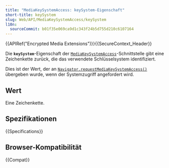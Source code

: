 ```yaml
---
title: "MediaKeySystemAccess: keySystem-Eigenschaft"
short-title: keySystem
slug: Web/API/MediaKeySystemAccess/keySystem
l10n:
  sourceCommit: b01f35e069ca9d1c343f24b5d755d210c6107164
---
```


{{APIRef("Encrypted Media Extensions")}}{{SecureContext_Header}}

Die **`keySystem`**-Eigenschaft der [`MediaKeySystemAccess`](/de/docs/Web/API/MediaKeySystemAccess)-Schnittstelle gibt eine Zeichenkette zurück, die das verwendete Schlüsselsystem identifiziert.

Dies ist der Wert, der an [`Navigator.requestMediaKeySystemAccess()`](/de/docs/Web/API/Navigator/requestMediaKeySystemAccess) übergeben wurde, wenn der Systemzugriff angefordert wird.

## Wert

Eine Zeichenkette.

## Spezifikationen

{{Specifications}}

## Browser-Kompatibilität

{{Compat}}
